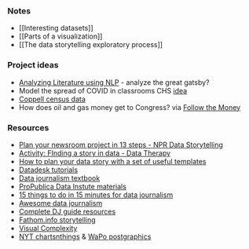 ### Notes
- [[Interesting datasets]]
- [[Parts of a visualization]]
- [[The data storytelling exploratory process]]

### Project ideas

- [Analyzing Literature using NLP](https://kellylougheed.medium.com/coding-english-lit-natural-language-processing-in-python-ba8ebae4dde3) - analyze the great gatsby?
- Model the spread of COVID in classrooms CHS [idea](https://stack.dailybruin.com/2020/05/12/covid-model/)
- [Coppell census data](https://censusreporter.org/profiles/16000US4816612-coppell-tx/)
- How does oil and gas money get to Congress? via [Follow the Money](https://www.followthemoney.org)


### Resources

- [Plan your newsroom project in 13 steps - NPR Data Storytelling](https://training.npr.org/2016/05/03/plan-your-newsroom-project-in-13-steps-and-with-lots-of-sticky-notes/)
- [Activity: FInding a story in data - Data Therapy](https://datatherapy.org/activities/activity-finding-a-story-in-data/)
- [How to plan your data story with a set of useful templates](https://medium.com/notes-from-the-classroom/data-story-templates-whats-your-data-driven-story-project-about-816da7929453)
- [Datadesk tutorials](https://github.com/datadesk/tutorials)
- [Data journalism textbook](https://github.com/datajtext/DataJournalismTextbook)
- [ProPublica Data Instute materials](https://github.com/propublica/data-institute-2019)
- [15 things to do in 15 minutes for data journalism](https://github.com/epetenko/15-things-for-dj)
- [Awesome data journalism](https://github.com/njdehoog/awesome-data-journalism)
- [Complete DJ guide resources](https://github.com/epetenko/all-the-data)
- [Fathom.info storytelling](https://fathom.info/notebook/)
- [Visual Complexity](http://www.visualcomplexity.com/vc/project_details.cfm?id=454&index=454&domain=)
- [NYT chartsnthings](http://chartsnthings.tumblr.com) & [WaPo postgraphics](http://postgraphics.tumblr.com)